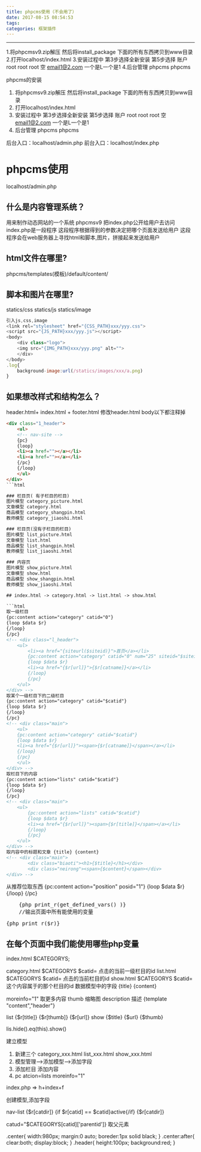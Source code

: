 ```yaml
---
title: phpcms使用（不会用了）
date: 2017-08-15 08:54:53
tags:
categories: 框架插件
---
```

------

<!-- more -->

1.将phpcmsv9.zip解压  然后将install_package 下面的所有东西拷贝到www目录
2.打开localhost/index.html
3.安装过程中  第3步选择全新安装  第5步选择 账户 root  root    root  空  email1@2.com         一个是L一个是1
4.后台管理 phpcms phpcms


phpcms的安装

1. 将phpcmsv9.zip解压  然后将install_package 下面的所有东西拷贝到www目录
2. 打开localhost/index.html
3. 安装过程中  第3步选择全新安装  第5步选择 账户 root  root    root  空  email1@2.com         一个是L一个是1
4. 后台管理 phpcms phpcms

后台入口：localhost/admin.php
前台入口：localhost/index.php

# phpcms使用

localhost/admin.php

## 什么是内容管理系统？

用来制作动态网站的一个系统
phpcmsv9
把index.php公开给用户去访问
index.php是一段程序
这段程序根据得到的参数决定把哪个页面发送给用户
这段程序会在web服务器上寻找html和脚本,图片，拼接起来发送给用户

## html文件在哪里?

phpcms/templates(模板)/default/content/

## 脚本和图片在哪里?

statics/css
statics/js
statics/image

```js
引入js,css,image
<link rel="stylesheet" href="{CSS_PATH}xxx/yyy.css">
<script src="{JS_PATH}xxx/yyy.js"></script>
<body>
    <div class="logo">
    <img src="{IMG_PATH}xxx/yyy.png" alt="">
    </div>
</body>
.log{
    background-image:url(/statics/images/xxx/a.png)
}
```

## 如果想改样式和结构怎么？

header.html+ index.html + footer.html
修改header.html
body以下都注释掉
<style></style>
```html
<div class="1_header">
	<ul>
	<!-- nav-site -->
	{pc}
	{loop}
	<li><a href=""></a></li>
	<li><a href=""></a></li>
	{/pc}
    {/loop}
	</ul>
</div>
```html

### 栏目页( 有子栏目的栏目)
图片模型 category_picture.html
文章模型 category.html
商品模型 category_shangpin.html
教师模型 category_jiaoshi.html

### 栏目页(没有子栏目的栏目)
图片模型 list_picture.html
文章模型 list.html
商品模型 list_shangpin.html
教师模型 list_jiaoshi.html

### 内容页
图片模型 show_picture.html
文章模型 show.html
商品模型 show_shangpin.html
教师模型 show_jiaoshi.html  

## index.html -> category.html -> list.html -> show.html

```html
取一级栏目
{pc:content action="category" catid="0"}
{loop $data $r}
{/loop}
{/pc}
<!-- <div class="l_header">
    <ul>
        <li><a href="{siteurl($siteid)}">首页</a></li>
        {pc:content action="category" catid="0" num="25" siteid="$siteid" order="listorder ASC"}
        {loop $data $r}
        <li><a href="{$r[url]}">{$r[catname]}</a></li>
        {/loop}
        {/pc}
    </ul>
</div> -->
取某个一级栏目下的二级栏目
{pc:content action="category" catid="$catid"}
{loop $data $r}
{/loop}
{/pc}
<!-- <div class="main">
    <ul>
    {pc:content action="category" catid="$catid"}
    {loop $data $r}
    <li><a href="{$r[url]}"><span>{$r[catname]}</span></a></li>
    {/loop}
    {/pc}
    </ul>
</div> -->
取栏目下的内容
{pc:content action="lists" catid="$catid"}
{loop $data $r}
{/loop}
{/pc}
<!-- <div class="main">
    <ul>
        {pc:content action="lists" catid="$catid"}
        {loop $data $r}
        <li><a href="{$r[url]}"><span>{$r[title]}</span></a></li>
        {/loop}
        {/pc}
    </ul>
</div> -->
取内容中的标题和文章 {title} {content}
<!-- <div class="main">
        <div class="biaoti"><h1>{$title}</h1></div>        
        <div class="neirong"><span>{$content}</span></div>
</div> -->
```

从推荐位取东西
{pc:content action="position" posid="1"}
{loop $data $r}
{/loop}
{/pc}


<pre>
    {php print_r(get_defined_vars() )}  
    //输出页面中所有能使用的变量
</pre>
<pre>{php print_r($r)}</pre>

## 在每个页面中我们能使用哪些php变量

index.html $CATEGORYS;

category.html $CATEGORYS $catid= 点击的当前一级栏目的id
list.html  $CATEGORYS $catid= 点击的当前栏目的id
show.html  $CATEGORYS $catid= 这个内容属于的那个栏目的id 数据模型中的字段 {title} {content}

moreinfo="1"     取更多内容
thumb 缩略图
description 描述
{template "content","header"}

list {$r[title]} {$r[thumb]} {$r[url]}
show {$title} {$url} {$thumb}

lis.hide().eq(this).show()

建立模型
1. 新建三个 category_xxx.html  list_xxx.html  show_xxx.html
2. 模型管理-->添加模型-->添加字段
3. 添加栏目 添加内容
4. pc atcion=lists moreinfo="1"



index.php => h+index+f

创建模型,添加字段

nav-list {$r[catdir]}
{if $r[catid] == $catid}active{/if} {$r[catdir]}

catud="$CATEGORYS[catid]['parentid']} 取父元素

.center{
    width:980px;
    margin:0 auto;
    boreder:1px solid black;
}
.center:after{
    clear:both;
    display:block;
}
.header{
    height:100px;
    background:red;
}
